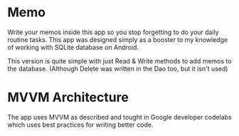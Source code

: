 # Memo
Write your memos inside this app so you stop forgetting to do your daily routine tasks.
This app was designed simply as a booster to my knowledge of working with SQLite database on Android.

This version is quite simple with just Read & Write methods to add memos to the database. (Although Delete was written in the Dao too, but it isn't used)
 # MVVM Architecture
 The app uses MVVM as described and tought in Google developer codelabs which uses best practices for writing better code.
